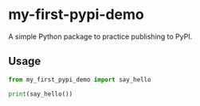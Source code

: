 # my-first-pypi-demo

A simple Python package to practice publishing to PyPI.

## Usage

```python
from my_first_pypi_demo import say_hello

print(say_hello())
````


